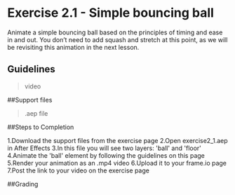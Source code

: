 # Exercise 2.1 - Simple bouncing ball

Animate a simple bouncing ball based on the principles of timing and ease in and out. You don’t need to add squash and stretch at this point, as we will be revisiting this animation in the next lesson.

## Guidelines
>video

##Support files
>.aep file

##Steps to Completion

1.Download the support files from the exercise page
2.Open exercise2_1.aep in After Effects
3.In this file you will see two layers: 'ball' and 'floor'
4.Animate the 'ball' element by following the guidelines on this page
5.Render your animation as an .mp4 video
6.Upload it to your frame.io page
7.Post the link to your video on the exercise page

##Grading